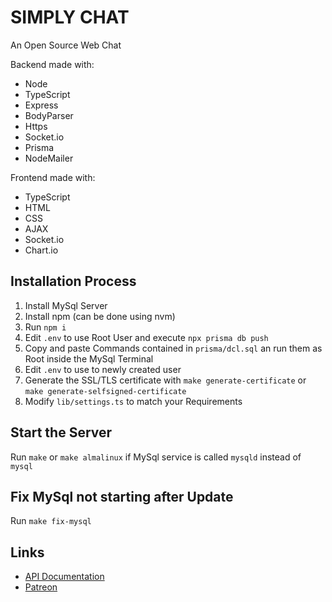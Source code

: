 # SIMPLY CHAT

An Open Source Web Chat

Backend made with:
- Node
- TypeScript
- Express
- BodyParser
- Https
- Socket.io
- Prisma
- NodeMailer

Frontend made with:
- TypeScript
- HTML
- CSS
- AJAX
- Socket.io
- Chart.io

## Installation Process

1. Install MySql Server
2. Install npm (can be done using nvm)
3. Run `npm i`
4. Edit `.env` to use Root User and execute `npx prisma db push`
5. Copy and paste Commands contained in `prisma/dcl.sql` an run them as Root inside the MySql Terminal
6. Edit `.env` to use to newly created user
7. Generate the SSL/TLS certificate with `make generate-certificate` or `make generate-selfsigned-certificate`
9. Modify `lib/settings.ts` to match your Requirements

## Start the Server

Run `make` or `make almalinux` if MySql service is called `mysqld` instead of `mysql`

## Fix MySql not starting after Update

Run `make fix-mysql`

## Links

- [API Documentation](https://petstore.swagger.io/?url=https://raw.githubusercontent.com/Pyrix25633/simplychat/main/api.yml)
- [Patreon](https://www.patreon.com/Pyrix25633ModsandSoftware)
